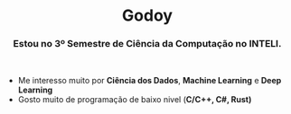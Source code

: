 <strong>
<h1 align="center"> Godoy </h1>
<h3 align="center"> Estou no 3º Semestre de Ciência da Computação no INTELI.</h3>
</strong>
<br />

<ul>
  <li>Me interesso muito por <strong>Ciência dos Dados</strong>, <strong>Machine Learning</strong> e <strong>Deep Learning</strong></li>
  <li>Gosto muito de programação de baixo nivel (<strong>C/C++<strong>, <strong>C#</strong>, <strong>Rust</strong>)</li>
</ul>
